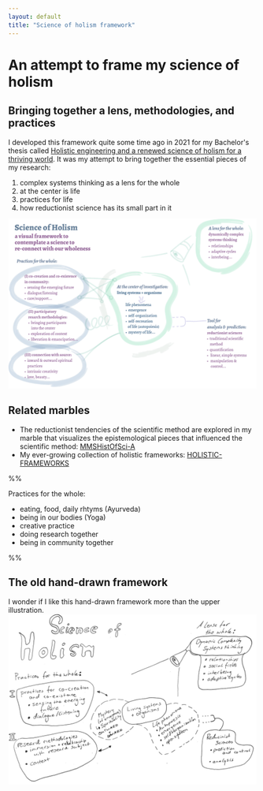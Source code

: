 ```yaml
---
layout: default
title: "Science of holism framework"
---
```

# An attempt to frame my science of holism
## Bringing together a lens, methodologies, and practices

I developed this framework quite some time ago in 2021 for my Bachelor's thesis called [Holistic engineering and a renewed science of holism for a thriving world](THESIS-HOLISTIC-ENGINEERING.md). It was my attempt to bring together the essential pieces of my research: 

1. complex systems thinking as a lens for the whole
2. at the center is life
3. practices for life 
4. how reductionist science has its small part in it 

![](media/cleanshot_2024-04-22-at-11-55-15@2x.png)

## Related marbles
- The reductionist tendencies of the scientific method are explored in my marble that visualizes the epistemological pieces that influenced the scientific method: [MMSHistOfSci-A](MMSHistOfSci-A.md)
- My ever-growing collection of holistic frameworks: [HOLISTIC-FRAMEWORKS](HOLISTIC-FRAMEWORKS.md)

%%

Practices for the whole:
- eating, food, daily rhtyms (Ayurveda)
- being in our bodies (Yoga)
- creative practice
- doing research together
- being in community together

%%
## The old hand-drawn framework
I wonder if I like this hand-drawn framework more than the upper illustration. 
![](media/cleanshot_2024-04-22-at-11-55-48@2x.png)